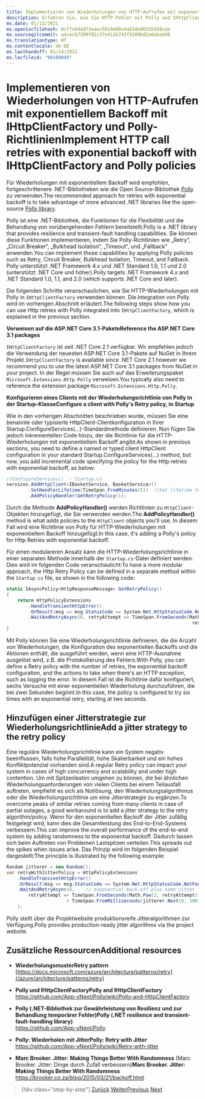 ```yaml
---
title: Implementieren von Wiederholungen von HTTP-Aufrufen mit exponentiellem Backoff mit Polly
description: Erfahren Sie, wie Sie HTTP-Fehler mit Polly und IHttpClientFactory verarbeiten können.
ms.date: 01/13/2021
ms.openlocfilehash: 8cffc644d73eaec5019e00c6a83de8635b569cde
ms.sourcegitcommit: a4cecb7389f02c27e412b743f9189bd2a6dea4d6
ms.translationtype: HT
ms.contentlocale: de-DE
ms.lasthandoff: 01/14/2021
ms.locfileid: "98189049"
---
```

# <a name="implement-http-call-retries-with-exponential-backoff-with-ihttpclientfactory-and-polly-policies"></a><span data-ttu-id="fa8c2-103">Implementieren von Wiederholungen von HTTP-Aufrufen mit exponentiellem Backoff mit IHttpClientFactory und Polly-Richtlinien</span><span class="sxs-lookup"><span data-stu-id="fa8c2-103">Implement HTTP call retries with exponential backoff with IHttpClientFactory and Polly policies</span></span>

<span data-ttu-id="fa8c2-104">Für Wiederholungen mit exponentiellem Backoff wird empfohlen, fortgeschrittenere .NET-Bibliotheken wie die Open Source-Bibliothek [Polly](https://github.com/App-vNext/Polly) zu verwenden.</span><span class="sxs-lookup"><span data-stu-id="fa8c2-104">The recommended approach for retries with exponential backoff is to take advantage of more advanced .NET libraries like the open-source [Polly library](https://github.com/App-vNext/Polly).</span></span>

<span data-ttu-id="fa8c2-105">Polly ist eine .NET-Bibliothek, die Funktionen für die Flexibilität und die Behandlung von vorübergehenden Fehlern bereitstellt.</span><span class="sxs-lookup"><span data-stu-id="fa8c2-105">Polly is a .NET library that provides resilience and transient-fault handling capabilities.</span></span> <span data-ttu-id="fa8c2-106">Sie können diese Funktionen implementieren, indem Sie Polly-Richtlinien wie „Retry“, „Circuit Breaker“, „Bulkhead Isolation“, „Timeout“, und „Fallback“ anwenden.</span><span class="sxs-lookup"><span data-stu-id="fa8c2-106">You can implement those capabilities by applying Polly policies such as Retry, Circuit Breaker, Bulkhead Isolation, Timeout, and Fallback.</span></span> <span data-ttu-id="fa8c2-107">Polly unterstützt .NET Framework 4.x und .NET Standard 1.0, 1.1 und 2.0 (unterstützt .NET Core und höher).</span><span class="sxs-lookup"><span data-stu-id="fa8c2-107">Polly targets .NET Framework 4.x and .NET Standard 1.0, 1.1, and 2.0 (which supports .NET Core and later).</span></span>

<span data-ttu-id="fa8c2-108">Die folgenden Schritte veranschaulichen, wie Sie HTTP-Wiederholungen mit Polly in `IHttpClientFactory` verwenden können. Die Integration von Polly wird im vorherigen Abschnitt erläutert.</span><span class="sxs-lookup"><span data-stu-id="fa8c2-108">The following steps show how you can use Http retries with Polly integrated into `IHttpClientFactory`, which is explained in the previous section.</span></span>

<span data-ttu-id="fa8c2-109">**Verweisen auf die ASP.NET Core 3.1-Pakete**</span><span class="sxs-lookup"><span data-stu-id="fa8c2-109">**Reference the ASP.NET Core 3.1 packages**</span></span>

<span data-ttu-id="fa8c2-110">`IHttpClientFactory` ist seit .NET Core 2.1 verfügbar. Wir empfehlen jedoch die Verwendung der neuesten ASP.NET Core 3.1-Pakete auf NuGet in Ihrem Projekt.</span><span class="sxs-lookup"><span data-stu-id="fa8c2-110">`IHttpClientFactory` is available since .NET Core 2.1 however we recommend you to use the latest ASP.NET Core 3.1 packages from NuGet in your project.</span></span> <span data-ttu-id="fa8c2-111">In der Regel müssen Sie auch auf das Erweiterungspaket `Microsoft.Extensions.Http.Polly` verweisen.</span><span class="sxs-lookup"><span data-stu-id="fa8c2-111">You typically also need to reference the extension package `Microsoft.Extensions.Http.Polly`.</span></span>

<span data-ttu-id="fa8c2-112">**Konfigurieren eines Clients mit der Wiederholungsrichtlinie von Polly in der Startup-Klasse**</span><span class="sxs-lookup"><span data-stu-id="fa8c2-112">**Configure a client with Polly's Retry policy, in Startup**</span></span>

<span data-ttu-id="fa8c2-113">Wie in den vorherigen Abschnitten beschrieben wurde, müssen Sie eine benannte oder typisierte HttpClient-Clientkonfiguration in Ihrer Startup.ConfigureServices(...)-Standardmethode definieren. Nun fügen Sie jedoch inkrementellen Code hinzu, der die Richtlinie für die HTTP-Wiederholungen mit exponentiellem Backoff angibt:</span><span class="sxs-lookup"><span data-stu-id="fa8c2-113">As shown in previous sections, you need to define a named or typed client HttpClient configuration in your standard Startup.ConfigureServices(...) method, but now, you add incremental code specifying the policy for the Http retries with exponential backoff, as below:</span></span>

```csharp
//ConfigureServices()  - Startup.cs
services.AddHttpClient<IBasketService, BasketService>()
        .SetHandlerLifetime(TimeSpan.FromMinutes(5))  //Set lifetime to five minutes
        .AddPolicyHandler(GetRetryPolicy());
```

<span data-ttu-id="fa8c2-114">Durch die Methode **AddPolicyHandler()** werden Richtlinien zu `HttpClient`-Objekten hinzugefügt, die Sie verwenden werden.</span><span class="sxs-lookup"><span data-stu-id="fa8c2-114">The **AddPolicyHandler()** method is what adds policies to the `HttpClient` objects you'll use.</span></span> <span data-ttu-id="fa8c2-115">In diesem Fall wird eine Richtlinie von Polly für HTTP-Wiederholungen mit exponentiellem Backoff hinzugefügt.</span><span class="sxs-lookup"><span data-stu-id="fa8c2-115">In this case, it's adding a Polly's policy for Http Retries with exponential backoff.</span></span>

<span data-ttu-id="fa8c2-116">Für einen modulareren Ansatz kann die HTTP-Wiederholungsrichtlinie in einer separaten Methode innerhalb der `Startup.cs`-Datei definiert werden. Dies wird im folgenden Code veranschaulicht:</span><span class="sxs-lookup"><span data-stu-id="fa8c2-116">To have a more modular approach, the Http Retry Policy can be defined in a separate method within the `Startup.cs` file, as shown in the following code:</span></span>

```csharp
static IAsyncPolicy<HttpResponseMessage> GetRetryPolicy()
{
    return HttpPolicyExtensions
        .HandleTransientHttpError()
        .OrResult(msg => msg.StatusCode == System.Net.HttpStatusCode.NotFound)
        .WaitAndRetryAsync(6, retryAttempt => TimeSpan.FromSeconds(Math.Pow(2,
                                                                    retryAttempt)));
}
```

<span data-ttu-id="fa8c2-117">Mit Polly können Sie eine Wiederholungsrichtlinie definieren, die die Anzahl von Wiederholungen, die Konfiguration des exponentiellen Backoffs und die Aktionen enthält, die ausgeführt werden, wenn eine HTTP-Ausnahme ausgelöst wird, z.B. die Protokollierung des Fehlers.</span><span class="sxs-lookup"><span data-stu-id="fa8c2-117">With Polly, you can define a Retry policy with the number of retries, the exponential backoff configuration, and the actions to take when there's an HTTP exception, such as logging the error.</span></span> <span data-ttu-id="fa8c2-118">In diesem Fall ist die Richtlinie dafür konfiguriert, sechs Versuche mit einer exponentiellen Wiederholung durchzuführen, die bei zwei Sekunden beginnt.</span><span class="sxs-lookup"><span data-stu-id="fa8c2-118">In this case, the policy is configured to try six times with an exponential retry, starting at two seconds.</span></span>

## <a name="add-a-jitter-strategy-to-the-retry-policy"></a><span data-ttu-id="fa8c2-119">Hinzufügen einer Jitterstrategie zur Wiederholungsrichtlinie</span><span class="sxs-lookup"><span data-stu-id="fa8c2-119">Add a jitter strategy to the retry policy</span></span>

<span data-ttu-id="fa8c2-120">Eine reguläre Wiederholungsrichtlinie kann ein System negativ beeinflussen, falls hohe Parallelität, hohe Skalierbarkeit und ein hohes Konfliktpotenzial vorhanden sind.</span><span class="sxs-lookup"><span data-stu-id="fa8c2-120">A regular Retry policy can impact your system in cases of high concurrency and scalability and under high contention.</span></span> <span data-ttu-id="fa8c2-121">Um mit Spitzenlasten umgehen zu können, die bei ähnlichen Wiederholungsanforderungen von vielen Clients bei einem Teilausfall auftreten, empfiehlt es sich als Notlösung, den Wiederholungsalgorithmus oder die Wiederholungsrichtlinie um eine Jitterstrategie zu ergänzen.</span><span class="sxs-lookup"><span data-stu-id="fa8c2-121">To overcome peaks of similar retries coming from many clients in case of partial outages, a good workaround is to add a jitter strategy to the retry algorithm/policy.</span></span> <span data-ttu-id="fa8c2-122">Wenn für den exponentiellen Backoff der Jitter zufällig festgelegt wird, kann dies die Gesamtleistung des End-to-End-Systems verbessern.</span><span class="sxs-lookup"><span data-stu-id="fa8c2-122">This can improve the overall performance of the end-to-end system by adding randomness to the exponential backoff.</span></span> <span data-ttu-id="fa8c2-123">Dadurch lassen sich beim Auftreten von Problemen Lastspitzen verteilen.</span><span class="sxs-lookup"><span data-stu-id="fa8c2-123">This spreads out the spikes when issues arise.</span></span> <span data-ttu-id="fa8c2-124">Das Prinzip wird im folgenden Beispiel dargestellt:</span><span class="sxs-lookup"><span data-stu-id="fa8c2-124">The principle is illustrated by the following example:</span></span>

```csharp
Random jitterer = new Random();
var retryWithJitterPolicy = HttpPolicyExtensions
    .HandleTransientHttpError()
    .OrResult(msg => msg.StatusCode == System.Net.HttpStatusCode.NotFound)
    .WaitAndRetryAsync(6,    // exponential back-off plus some jitter
        retryAttempt => TimeSpan.FromSeconds(Math.Pow(2, retryAttempt))  
                      + TimeSpan.FromMilliseconds(jitterer.Next(0, 100))
    );
```

<span data-ttu-id="fa8c2-125">Polly stellt über die Projektwebsite produktionsreife Jitteralgorithmen zur Verfügung.</span><span class="sxs-lookup"><span data-stu-id="fa8c2-125">Polly provides production-ready jitter algorithms via the project website.</span></span>

## <a name="additional-resources"></a><span data-ttu-id="fa8c2-126">Zusätzliche Ressourcen</span><span class="sxs-lookup"><span data-stu-id="fa8c2-126">Additional resources</span></span>

- <span data-ttu-id="fa8c2-127">**Wiederholungsmuster**</span><span class="sxs-lookup"><span data-stu-id="fa8c2-127">**Retry pattern**</span></span>  
  [https://docs.microsoft.com/azure/architecture/patterns/retry](/azure/architecture/patterns/retry)

- <span data-ttu-id="fa8c2-128">**Polly und IHttpClientFactory**</span><span class="sxs-lookup"><span data-stu-id="fa8c2-128">**Polly and IHttpClientFactory**</span></span>  
  <https://github.com/App-vNext/Polly/wiki/Polly-and-HttpClientFactory>

- <span data-ttu-id="fa8c2-129">**Polly (.NET-Bibliothek zur Gewährleistung von Resilienz und zur Behandlung temporärer Fehler)**</span><span class="sxs-lookup"><span data-stu-id="fa8c2-129">**Polly (.NET resilience and transient-fault-handling library)**</span></span>  
  <https://github.com/App-vNext/Polly>

- <span data-ttu-id="fa8c2-130">**Polly: Wiederholen mit Jitter**</span><span class="sxs-lookup"><span data-stu-id="fa8c2-130">**Polly: Retry with Jitter**</span></span>  
  <https://github.com/App-vNext/Polly/wiki/Retry-with-jitter>

- <span data-ttu-id="fa8c2-131">**Marc Brooker. Jitter: Making Things Better With Randomness** (Marc Brooker. Jitter: Dinge durch Zufall verbessern)</span><span class="sxs-lookup"><span data-stu-id="fa8c2-131">**Marc Brooker. Jitter: Making Things Better With Randomness**</span></span>  
  <https://brooker.co.za/blog/2015/03/21/backoff.html>

>[!div class="step-by-step"]
><span data-ttu-id="fa8c2-132">[Zurück](use-httpclientfactory-to-implement-resilient-http-requests.md)
>[Weiter](implement-circuit-breaker-pattern.md)</span><span class="sxs-lookup"><span data-stu-id="fa8c2-132">[Previous](use-httpclientfactory-to-implement-resilient-http-requests.md)
[Next](implement-circuit-breaker-pattern.md)</span></span>
